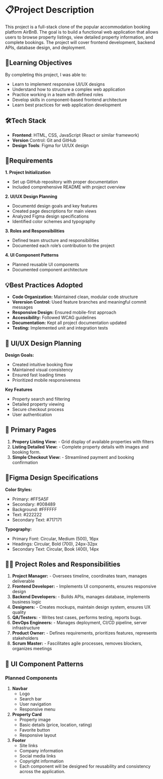 # 📋Project Description
This project is a full-stack clone of the popular accommodation booking platform AirBnB. The goal is to build a functional web application that allows users to browse property listings, view detailed property information, and complete bookings. The project will cover frontend development, backend APIs, database design, and deployment.

## 📝Learning Objectives
By completing this project, I was able to:
- Learn to implement responsive UI/UX designs 
- Understand how to structure a complex web application
- Practice working in a team with defined roles
- Develop skills in component-based frontend architecture
- Learn best practices for web application development

## 🛠Tech Stack

- **Frontend**: HTML, CSS, JavaScript (React or similar framework)
- **Version** Control: Git and GitHub
- **Design Tools**: Figma for UI/UX design

## 📌Requirements

**1. Project Initialization**
- Set up GitHub repository with proper documentation
- Included comprehensive README with project overview

**2. UI/UX Design Planning**
- Documentd design goals and key features
- Created page descriptions for main views
- Analyzed Figma design specifications
- Identified color schemes and typography

**3. Roles and Responsibilities**
- Defined team structure and responsibilities
- Documented each role’s contribution to the project

**4. UI Component Patterns**

- Planned reusable UI components
- Documented component architecture

## 💡Best Practices Adopted

- **Code Organization:** Maintained clean, modular code structure
- **Verersion Control:** Used feature branches and meaningful commit messages
- **Responsive Design:** Ensured mobile-first approach
- **Accessibility:** Followed WCAG guidelines
- **Documentation:** Kept all project documentation updated
- **Testing:** Implemented unit and integration tests

## 🎨  UI/UX Design Planning
**Design Goals:**
- Created intuitive booking flow
- Maintained visual consistency
- Ensured fast loading times
- Prioritized mobile responsiveness

**Key Features**
- Property search and filtering
- Detailed property viewing
- Secure checkout process
- User authentication

## 📖 Primary Pages
1. **Propery Listing View:** - Grid display of available properties with filters
2. **Listing Detailed View:** - Complete property details with images and booking form.
3. **Simple Checkout View:** - Streamlined payment and booking confirmation

## 📡Figma Design Specifications
**Color Styles:**

- Primary: #FF5A5F
- Secondary: #008489
- Background: #FFFFFF
- Text: #222222
- Secondary Text: #717171

**Typography:**

- Primary Font: Circular, Medium (500), 16px
- Headings: Circular, Bold (700), 24px-32px
- Secondary Text: Circular, Book (400), 14px

## 👨‍💻 Project Roles and Responsibilities
1. **Project Manager:** - Oversees timeline, coordinates team, manages deliverable
2. **Frontend Developer:** - Implements UI components, ensures responsive design
3. **Backend Developers:** - Builds APIs, manages database, implements business logic
4. **Designers:** - Creates mockups, maintain design system, ensures UX quality
5. **QA/Testers:** -  Writes test cases, performs testing, reports bugs.
6. **DevOps Engineers:** - Manages deployment, CI/CD pipeline, server infrastructure
7. **Product Owner:** - Defines requirements, prioritizes features, represents stakeholders
8. **Scrum Master:** - Fascilitates agile processes, removes blockers, organizes meetings

## 🚨  UI Component Patterns
### Planned Components
1. **Navbar**
   - Logo
   - Search bar
   - User navigation
   - Responsive menu
2. **Property Card**
   - Property image
   - Basic details (price, location, rating)
   - Favorite button
   - Responsive layout
3. **Footer**
   - Site links
   - Company information
   - Social media links
   - Copyright information
   - Each component will be designed for reusability and consistency across the application.